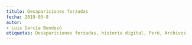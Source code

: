 ```yaml
---
titulo: Desapariciones forzadas
fecha: 2019-03-8
autor:
- Luis García Bendezú
etiquetas: Desapariciones forzadas, historia digital, Perú, Archivos
---
```

